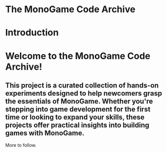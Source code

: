 # The MonoGame Code Archive

# Introduction

# Welcome to the MonoGame Code Archive! 
## This project is a curated collection of hands-on experiments designed to help newcomers grasp the essentials of MonoGame. Whether you're stepping into game development for the first time or looking to expand your skills, these projects offer practical insights into building games with MonoGame.

More to follow.